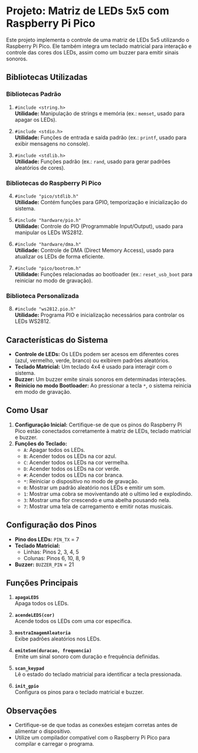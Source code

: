 # Projeto: Matriz de LEDs 5x5 com Raspberry Pi Pico

Este projeto implementa o controle de uma matriz de LEDs 5x5 utilizando o Raspberry Pi Pico. Ele também integra um teclado matricial para interação e controle das cores dos LEDs, assim como um buzzer para emitir sinais sonoros.

## Bibliotecas Utilizadas

### Bibliotecas Padrão

1. `#include <string.h>`  
   **Utilidade:** Manipulação de strings e memória (ex.: `memset`, usado para apagar os LEDs).

2. `#include <stdio.h>`  
   **Utilidade:** Funções de entrada e saída padrão (ex.: `printf`, usado para exibir mensagens no console).

3. `#include <stdlib.h>`  
   **Utilidade:** Funções padrão (ex.: `rand`, usado para gerar padrões aleatórios de cores).

### Bibliotecas do Raspberry Pi Pico

4. `#include "pico/stdlib.h"`  
   **Utilidade:** Contém funções para GPIO, temporização e inicialização do sistema.

5. `#include "hardware/pio.h"`  
   **Utilidade:** Controle do PIO (Programmable Input/Output), usado para manipular os LEDs WS2812.

6. `#include "hardware/dma.h"`  
   **Utilidade:** Controle de DMA (Direct Memory Access), usado para atualizar os LEDs de forma eficiente.

7. `#include "pico/bootrom.h"`  
   **Utilidade:** Funções relacionadas ao bootloader (ex.: `reset_usb_boot` para reiniciar no modo de gravação).

### Biblioteca Personalizada

8. `#include "ws2812.pio.h"`  
   **Utilidade:** Programa PIO e inicialização necessários para controlar os LEDs WS2812.

## Características do Sistema

- **Controle de LEDs:** Os LEDs podem ser acesos em diferentes cores (azul, vermelho, verde, branco) ou exibirem padrões aleatórios.
- **Teclado Matricial:** Um teclado 4x4 é usado para interagir com o sistema.
- **Buzzer:** Um buzzer emite sinais sonoros em determinadas interações.
- **Reinício no modo Bootloader:** Ao pressionar a tecla `*`, o sistema reinicia em modo de gravação.

## Como Usar

1. **Configuração Inicial:** Certifique-se de que os pinos do Raspberry Pi Pico estão conectados corretamente à matriz de LEDs, teclado matricial e buzzer.
2. **Funções do Teclado:**
   - `A`: Apagar todos os LEDs.
   - `B`: Acender todos os LEDs na cor azul.
   - `C`: Acender todos os LEDs na cor vermelha.
   - `D`: Acender todos os LEDs na cor verde.
   - `#`: Acender todos os LEDs na cor branca.
   - `*`: Reiniciar o dispositivo no modo de gravação.
   - `0`: Mostrar um padrão aleatório nos LEDs e emitir um som.
   - `1`: Mostrar uma cobra se moviventando até o ultimo led e explodindo.
   - `3`: Mostrar uma flor crescendo e uma abelha pousando nela.
   - `7`: Mostrar uma tela de carregamento e emitir notas musicais.

## Configuração dos Pinos

- **Pino dos LEDs:** `PIN_TX` = 7
- **Teclado Matricial:**
  - Linhas: Pinos 2, 3, 4, 5
  - Colunas: Pinos 6, 10, 8, 9
- **Buzzer:** `BUZZER_PIN` = 21

## Funções Principais

1. **`apagaLEDS`**  
   Apaga todos os LEDs.

2. **`acendeLEDS(cor)`**  
   Acende todos os LEDs com uma cor específica.

3. **`mostraImagemAleatoria`**  
   Exibe padrões aleatórios nos LEDs.

4. **`emiteSom(duracao, frequencia)`**  
   Emite um sinal sonoro com duração e frequência definidas.

5. **`scan_keypad`**  
   Lê o estado do teclado matricial para identificar a tecla pressionada.

6. **`init_gpio`**  
   Configura os pinos para o teclado matricial e buzzer.

## Observações

- Certifique-se de que todas as conexões estejam corretas antes de alimentar o dispositivo.
- Utilize um compilador compatível com o Raspberry Pi Pico para compilar e carregar o programa.
